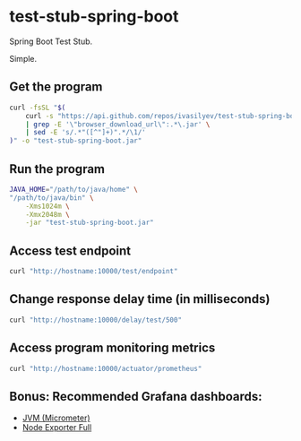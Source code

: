 # test-stub-spring-boot

Spring Boot Test Stub.
 
Simple. 

## Get the program

```bash
curl -fsSL "$(
    curl -s "https://api.github.com/repos/ivasilyev/test-stub-spring-boot/releases/latest" \
    | grep -E '\"browser_download_url\":.*\.jar' \
    | sed -E 's/.*"([^"]+)".*/\1/' 
)" -o "test-stub-spring-boot.jar"
```

## Run the program

```bash
JAVA_HOME="/path/to/java/home" \
"/path/to/java/bin" \
    -Xms1024m \
    -Xmx2048m \
    -jar "test-stub-spring-boot.jar"
```

## Access test endpoint

```bash
curl "http://hostname:10000/test/endpoint"
```

## Change response delay time (in milliseconds)

```bash
curl "http://hostname:10000/delay/test/500"
```

## Access program monitoring metrics

```bash
curl "http://hostname:10000/actuator/prometheus"
```

## Bonus: Recommended Grafana dashboards:

* [JVM (Micrometer)](https://grafana.com/grafana/dashboards/4701-jvm-micrometer/ "JVM (Micrometer)")
* [Node Exporter Full](https://grafana.com/grafana/dashboards/1860-node-exporter-full/ "Node Exporter Full")
